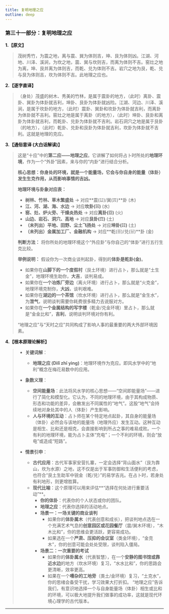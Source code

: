 ```yaml
---
title: 复明地理之应
outline: deep
---
```

  
### **第三十一部分：复明地理之应**

**1.【原文】**
> 茂树秀竹，为震之地，离与震、巽为体则吉，坤、艮为体则凶。江湖、河地、川泽、溪涧，为坎之地，震、巽与坎则吉，而离为体则不吉。窑灶之地为离，坤、艮并离为体则吉，而乾、兑为体则不吉。岩穴之地为艮，乾、兑与艮为体则吉，坎为体则不吉。此地理之应也。

**2.【逐字直译】**
> （身处）茂盛的树木、秀美的竹林，是属于震卦的地方，（此时）离卦、震卦、巽卦为体卦就吉利，坤卦、艮卦为体卦就凶险。江湖、河边、川泽、溪涧，是属于坎卦的地方，（此时）震卦、巽卦和坎卦为体卦就吉利，而离卦为体卦就不吉利。窑灶之地是属于离卦（的地方），（此时）坤卦、艮卦和离卦为体卦就吉利，而乾卦、兑卦为体卦就不吉利。岩石洞穴之地是属于艮卦（的地方），（此时）乾卦、兑卦和艮卦为体卦就吉利，坎卦为体卦就不吉利。这就是地理的克应。

**3.【通俗意译 (大白话解读)】**
> 这是“十应”中的**第二应——地理之应**。它讲解了如何将占卜时所处的**地理环境**，作为一个“外卦”因素，来与你的“内卦”进行结合分析。
> 
> **核心思想：你身处的环境，就是一个能量场，它会与你自身的能量（体卦）发生生克作用，从而影响事情的吉凶。**
> 
> **地理环境与卦象对应表：**
> *   **树林、竹林、草木繁盛处** -> 对应**震(☳)/巽(☴)**卦 (木)
> *   **江、河、湖、海、水边** -> 对应**坎卦(☵)** (水)
> *   **窑、灶、炉火旁、干燥炎热处** -> 对应**离卦(☲)** (火)
> *   **山边、岩石、洞穴、高地** -> 对应**艮卦(☶)** (土)
> *   **（未列出）平地、田野、尘土飞扬处** -> 对应**坤卦(☷)** (土)
> *   **（未列出）金属加工厂、金融机构** -> 对应**乾(☰)/兑(☱)**卦 (金)
> 
> **判断方法：**
> 将你所处的地理环境这个“外应卦”与你自己的“体卦”进行五行生克比较。
> 
> **举例说明：**
> 假设你为一次商业谈判起卦，得到的**体卦是乾卦(金)**。
> *   如果你在**山脚下的一个度假村**（艮土环境）进行占卜，那么就是“土生金”，地理环境生助你，**大吉**，谈判易成。
> *   如果你在**一个冶炼厂旁边**（离火环境）进行占卜，那么就是“火克金”，地理环境克制你，**大凶**，谈判艰难。
> *   如果你在**湖边的一个茶馆**（坎水环境）进行占卜，那么就是“金生水”，为**泄气**，说明谈判需要你耗费很多精力去说服对方。
> *   如果你在**一个金属结构的写字楼**（乾金/兑金环境）里占卜，那么就是“金金比和”，**吉利**，说明谈判环境对你有利。
> 
> “地理之应”与“天时之应”共同构成了影响人事的最重要的两大外部环境因素。

**4.【根本原理论解析】**
> *   **关键词解**：
>     *   **地理之应 (Dìlǐ zhī yìng)**：地理环境作为克应。即风水学中的“地利”概念在梅花易数中的应用。
> 
> *   **象数义理**：
>     *   **空间能量场**：此法将风水学的核心思想——“空间即能量场”——进行了简化和模型化。它认为，不同的地理环境，由于其构成物质、形态和功能的差异，会散发出不同属性的“地气”。这股“地气”会持续地对身处其中的人（体卦）产生影响。
>     *   **人与环境的互动**：占卜师在某个特定地点起卦，其自身的能量场（体卦）必然会与该地的能量场（地理外应）发生互动。这种互动是相生、比和还是相克，会直接影响到所占之事的难易成败。一个有利的地理环境，能为占卜主体“充电”；一个不利的环境，则会“放电”或造成“短路”。
> 
> *   **情景引申**：
>     *   **古代应用**：古代军事家安营扎寨，一定会选择“背山面水”（艮为靠山，坎为水源）之地，这不仅是出于军事防御和生活便利的考虑，也符合“艮土生助军中锐金（乾/兑）”的易学吉兆。在占卜时，若身处有利地形，则更增胜算。
>     *   **现代比喻**：这个原理可以用来评估**“选择在何处进行重要活动”**。
>         *   **你的体卦**：代表你的个人状态或你的团队。
>         *   **地理之应**：代表你选择的活动地点。
>         *   **场景一：一场关键的商业谈判**
>             *   如果你的**体卦属木**（代表创意和成长），把谈判地点选在一个充满艺术气息的**创意园区或花园餐厅**（震/巽木环境），“木木比和”，你的思维会更活跃，更容易成功。
>             *   如果选在一个**严肃、压抑的会议室**（类金环境），“金克木”，你的创意可能会处处受限，谈判陷入僵局。
>         *   **场景二：一次重要的考试**
>             *   如果你的**体卦属水**（代表智慧），在一个**安静的图书馆或靠近水边**的地方（坎水环境）复习，“水水比和”，你的思路会更清晰，效率更高。
>             *   如果在一个**嘈杂的工地旁**（类土/金环境）复习，“土克水”，你的思绪会备受干扰，学习效果大打折扣。
>             “地理之应”告诉我们，有意识地选择一个与自身能量场（体卦）相生或比和的环境，可以极大地提升我们做事的成功率，这就是现代环境心理学的古代版本。

---
